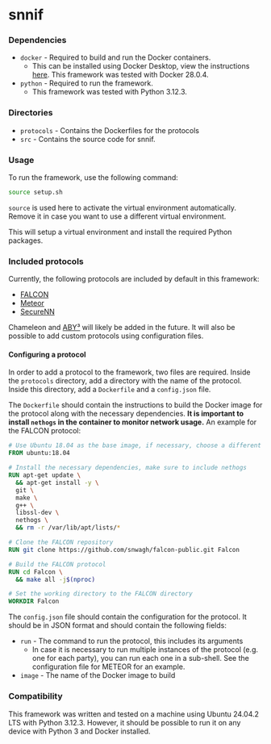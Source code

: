# snnif

### Dependencies

- `docker` - Required to build and run the Docker containers.
  - This can be installed using Docker Desktop, view the instructions
    [here](https://www.docker.com/products/docker-desktop). This framework was
    tested with Docker 28.0.4.
- `python` - Required to run the framework.
  - This framework was tested with Python 3.12.3.

### Directories

- `protocols` - Contains the Dockerfiles for the protocols
- `src` - Contains the source code for snnif.

### Usage

To run the framework, use the following command:

```bash
source setup.sh
```

`source` is used here to activate the virtual environment automatically. Remove
it in case you want to use a different virtual environment.

This will setup a virtual environment and install the required Python packages.

### Included protocols

Currently, the following protocols are included by default in this framework:

- [FALCON](https://github.com/snwagh/falcon-public)
- [Meteor](https://github.com/Ye-D/Meteor)
- [SecureNN](https://github.com/snwagh/securenn-public)

Chameleon and [ABY³](https://github.com/ladnir/aby3) will likely be added in the
future. It will also be possible to add custom protocols using configuration
files.

#### Configuring a protocol

In order to add a protocol to the framework, two files are required. Inside the
`protocols` directory, add a directory with the name of the protocol. Inside
this directory, add a `Dockerfile` and a `config.json` file.

The `Dockerfile` should contain the instructions to build the Docker image for
the protocol along with the necessary dependencies. **It is important to install
`nethogs` in the container to monitor network usage.** An example for the FALCON
protocol:

```dockerfile
# Use Ubuntu 18.04 as the base image, if necessary, choose a different version
FROM ubuntu:18.04

# Install the necessary dependencies, make sure to include nethogs
RUN apt-get update \
  && apt-get install -y \
  git \
  make \
  g++ \
  libssl-dev \
  nethogs \
  && rm -r /var/lib/apt/lists/*

# Clone the FALCON repository
RUN git clone https://github.com/snwagh/falcon-public.git Falcon

# Build the FALCON protocol
RUN cd Falcon \
  && make all -j$(nproc)

# Set the working directory to the FALCON directory
WORKDIR Falcon
```

The `config.json` file should contain the configuration for the protocol. It
should be in JSON format and should contain the following fields:

- `run` - The command to run the protocol, this includes its arguments
  - In case it is necessary to run multiple instances of the protocol (e.g. one
    for each party), you can run each one in a sub-shell. See the configuration
    file for METEOR for an example.
- `image` - The name of the Docker image to build

### Compatibility

This framework was written and tested on a machine using Ubuntu 24.04.2 LTS with
Python 3.12.3. However, it should be possible to run it on any device with
Python 3 and Docker installed.
